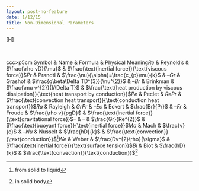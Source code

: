 ```yaml
---
layout: post-no-feature
date: 1/12/15
title: Non-Dimensional Parameters 
---
```



[H]

 

<span>ccc\>p<span>5cm</span></span> Symbol & Name & Formula & Physical
Meaning$Re$ & Reynold’s & $\frac{\rho vD}{\mu}$ &
$\frac{\text{inertial force}}{\text{viscous force}}$$Pr$ & Prandtl &
$\frac{\nu}{\alpha}=\frac{c_{p}\mu}{k}$ & –$Gr$ & Grashof &
$\frac{g\beta\Delta TD^{3}}{\nu^{2}}$ & –$Br$ & Brinkman &
$\frac{\mu v^{2}}{k\Delta T}$ &
$\frac{\text{heat production by viscous dissipation}}{\text{heat transport by conduction}}$$Pe$
& Peclet & $RePr$ &
$\frac{\text{convection heat transport}}{\text{conduction heat transport}}$$Ra$
& Rayleigh & $GrPr$ & –$Ec$ & Eckert & $\frac{Br}{Pr}$ & –$Fr$ & Froude
& $\frac{\rho v}{pgD}$ &
$\frac{\text{inertial force}}{\text{gravitational force}}$– & – &
$\frac{Gr}{Re^{2}}$ &
$\frac{\text{buoyant force}}{\text{inertial force}}$$Ma$ & Mach &
$\frac{v}{c}$ & –$Nu$ & Nusselt & $\frac{hD}{k}$ &
$\frac{\text{convection}}{\text{conduction}}$[^1]$We$ & Weber &
$\frac{Dv^{2}\rho}{\sigma}$ &
$\frac{\text{inertial force}}{\text{surface tension}}$$Bi$ & Biot &
$\frac{hD}{k}$ & $\frac{\text{convection}}{\text{conduction}}$[^2]

[^1]: from solid to liquid

[^2]: in solid body
